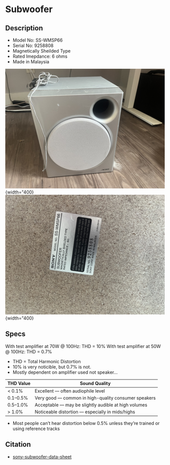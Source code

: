 # Subwoofer

## Description

- Model No: SS-WMSP66
- Serial No: 9258808
- Magnetically Sheilded Type
- Rated Imepdance: 6 ohms
- Made in Malaysia

![images/speaker-closed.jpeg](images/subwoof.jpeg){width="400}
![images/speaker-closed.jpeg](images/sub-details.jpeg){width="400}

## Specs

With test amplifier at 70W @ 100Hz: THD = 10%
With test amplifier at 50W @ 100Hz: THD = 0.7%

- THD = Total Harmonic Distortion
- 10% is very noticible, but 0.7% is not.
- Mostly dependent on amplifier used not speaker...

| **THD Value** | **Sound Quality**                                          |
|---------------|------------------------------------------------------------|
| < 0.1%        | Excellent — often audiophile level                         |
| 0.1–0.5%      | Very good — common in high-quality consumer speakers       |
| 0.5–1.0%      | Acceptable — may be slightly audible at high volumes       |
| > 1.0%        | Noticeable distortion — especially in mids/highs           |

- Most people can’t hear distortion below 0.5% unless they’re trained or using reference tracks

## Citation

- [sony-subwoofer-data-sheet](https://www.sony.com/electronics/support/res/manuals/4254/42544611M.pdf)